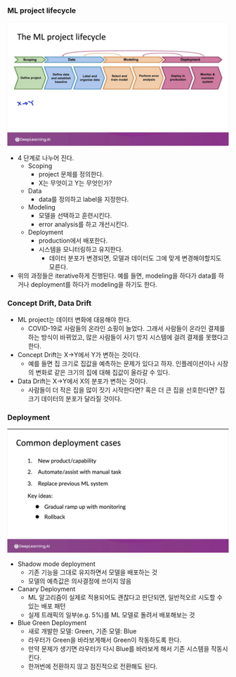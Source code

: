 



### ML project lifecycle
![lifecycle](images/ml_project_lifecycle.png)
- 4 단계로 나누어 진다.
    - Scoping
        - project 문제를 정의한다.
        - X는 무엇이고 Y는 무엇인가?
    - Data
        - data를 정의하고 label을 지정한다.
    - Modeling
        - 모델을 선택하고 훈련시킨다.
        - error analysis를 하고 개선시킨다.
    - Deployment
        - production에서 배포한다.
        - 시스템을 모니터링하고 유지한다.
            - 데이터 분포가 변경되면, 모델과 데이터도 그에 맞게 변경해야할지도 모른다.
- 위의 과정들은 iterative하게 진행된다. 예를 들면, modeling을 하다가 data를 하거나 deployment를 하다가 modeling을 하기도 한다.

### Concept Drift, Data Drift
- ML project는 데이터 변화에 대응해야 한다.
    - COVID-19로 사람들의 온라인 쇼핑이 늘었다. 그래서 사람들이 온라인 결제를 하는 방식이 바뀌었고, 많은 사람들이 사기 방지 시스템에 걸려 결제를 못했다고 한다.
- Concept Drift는 X->Y에서 Y가 변하는 것이다. 
    - 예를 들면 집 크기로 집값을 예측하는 문제가 있다고 하자. 인플레이션이나 시장의 변화로 같은 크기의 집에 대해 집값이 올라갈 수 있다.
- Data Drift는 X->Y에서 X의 분포가 변하는 것이다.
    - 사람들이 더 작은 집을 많이 짓기 시작한다면? 혹은 더 큰 집을 선호한다면? 집 크기 데이터의 분포가 달라질 것이다.


### Deployment
![](2021-09-19-10-12-05.png)

- Shadow mode deployment
    - 기존 기능을 그대로 유지하면서 모델을 배포하는 것
    - 모델의 예측값은 의사결정에 쓰이지 않음
- Canary Deployment
    - ML 알고리즘이 실제로 적용되어도 괜찮다고 판단되면, 일반적오르 시도할 수 있는 배포 패턴
    - 실제 트래픽의 일부(e.g. 5%)를 ML 모델로 돌려서 배포해보는 것
- Blue Green Deployment
    - 새로 개발한 모델: Green, 기존 모델: Blue
    - 라우터가 Green을 바라보게해서 Green이 작동하도록 한다.
    - 만약 문제가 생기면 라우터가 다시 Blue를 바라보게 해서 기존 시스템을 작동시킨다.
    - 한꺼번에 전환하지 않고 점진적으로 전환해도 된다.